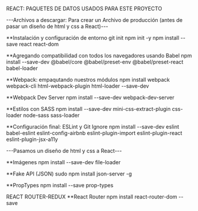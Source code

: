 REACT: PAQUETES DE DATOS USADOS PARA ESTE PROYECTO

---Archivos a descargar: Para crear un Archivo de producción (antes de pasar un diseño de html y css a React)---

**Instalación y configuración de entorno
git init
npm init -y
npm install --save react react-dom

**Agregando compatibilidad con todos los navegadores usando Babel
npm install --save-dev @babel/core @babel/preset-env @babel/preset-react babel-loader

**Webpack: empaqutando nuestros módulos
npm install webpack webpack-cli html-webpack-plugin html-loader  --save-dev

**Webpack Dev Server
npm install --save-dev webpack-dev-server

**Estilos con SASS
npm install --save-dev mini-css-extract-plugin css-loader node-sass sass-loader

**Configuración final: ESLint y Git Ignore
npm install --save-dev eslint babel-eslint eslint-config-airbnb eslint-plugin-import eslint-plugin-react eslint-plugin-jsx-a11y

---Pasamos un diseño de html y css a React---

**Imágenes
npm install --save-dev file-loader

**Fake API (JSON)
sudo npm install json-server -g

**PropTypes
npm install --save prop-types


REACT ROUTER-REDUX
**React Router
npm install react-router-dom --save

